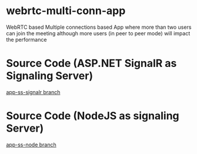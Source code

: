 # webrtc-multi-conn-app
WebRTC based Multiple connections based App where more than two users can join the meeting although more users (in peer to peer mode) will impact the performance

# Source Code (ASP.NET SignalR as Signaling Server)
[app-ss-signalr branch](https://github.com/bilalshahzad139/webrtc-multi-conn-app/tree/app-ss-signalr)

# Source Code (NodeJS as signaling Server)
[app-ss-node branch](https://github.com/bilalshahzad139/webrtc-multi-conn-app/tree/app-ss-node)
